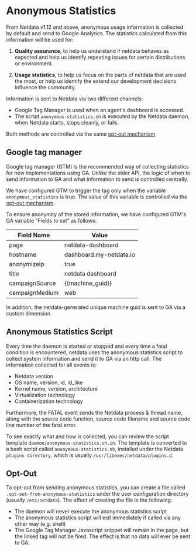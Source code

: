 # Anonymous Statistics

From Netdata v1.12 and above, anonymous usage information is collected by default and send to Google Analytics. 
The statistics calculated from this information will be used for:

1. **Quality assurance**, to help us understand if netdata behaves as expected and help us identify repeating issues for certain distributions or environment.

2. **Usage statistics**, to help us focus on the parts of netdata that are used the most, or help us identify the extend our development decisions influence the community.

Information is sent to Netdata via two different channels:
- Google Tag Manager is used when an agent's dashboard is accessed.
- The script `anonymous-statistics.sh` is executed by the Netdata daemon, when Netdata starts, stops cleanly, or fails.

Both methods are controlled via the same [opt-out mechanism](#opt-out)

## Google tag manager

Google tag manager (GTM) is the recommended way of collecting statistics for new implementations using GA. Unlike the older API, the logic of when to send information to GA and what information to send is controlled centrally.

We have configured GTM to trigger the tag only when the variable `anonymous_statistics` is true. The value of this variable is controlled via the [opt-out mechanism](#opt-out).

To ensure anonymity of the stored information, we have configured GTM's GA variable "Fields to set" as follows: 

|Field Name|Value
|---|---
|page|netdata-dashboard
|hostname|dashboard.my-netdata.io
|anonymizeIp|true
|title|netdata dashboard
|campaignSource|{{machine_guid}}
|campaignMedium|web

In addition, the netdata-generated unique machine guid is sent to GA via a custom dimension.

## Anonymous Statistics Script

Every time the daemon is started or stopped and every time a fatal condition is encountered, netdata uses the anonymous statistics script to collect system information and send it to GA via an http call. The information collected for all events is:
 - Netdata version
 - OS name, version, id, id_like
 - Kernel name, version, architecture
 - Virtualization technology 
 - Containerization technology 

Furthermore, the FATAL event sends the Netdata process & thread name, along with the source code function, source code filename and source code line number of the fatal error.
 
To see exactly what and how is collected, you can review the script template `daemon/anonymous-statistics.sh.in`. The template is converted to a bash script called `anonymous-statistics.sh`, installed under the Netdata `plugins directory`, which is usually `/usr/libexec/netdata/plugins.d`. 

## Opt-Out

To opt-out from sending anonymous statistics, you can create a file called `.opt-out-from-anonymous-statistics` under the user configuration directory (usually `/etc/netdata`). The effect of creating the file is the following:
- The daemon will never execute the anonymous statistics script
- The anonymous statistics script will exit immediately if called via any other way (e.g. shell)
- The Google Tag Manager Javascript snippet will remain in the page, but the linked tag will not be fired. The effect is that no data will ever be sent to GA. 

